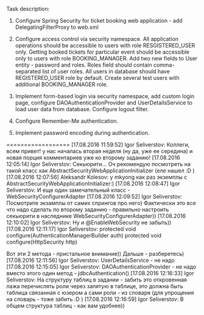 Task description:

1. Configure Spring Security for ticket booking web application - add DelegatingFilterProxy to web.xml

2. Configure access control via security namespace. All application operations should be accessible to users with role RESGISTERED_USER only. Getting booked tickets for particular event should be accessible only to users with role BOOKING_MANAGER. Add two new fields to User entity - password and roles. Roles field should contain comma-separated list of user roles. All users in database should have REGISTERED_USER role by default. Create several test users with additional BOOKING_MANAGER role. 

3. Implement form-based login via security namespace, add custom login page, configure DAOAuthenticationProvider and UserDetailsService to load user data from database. Configure logout filter.

4. Configure Remember-Me authentication.

5. Implement password encoding during authentication. 

==================
[17.08.2016 11:59:52] Igor Seliverstov: Коллеги, всем привет! у нас началась вторая неделя (ну да, уже ее середина) и новая порция комментариев уже ко второму заданию!
[17.08.2016 12:05:14] Igor Seliverstov: Секьюрити... Оч рекомендую посмотреть на такой класс как AbstractSecurityWebApplicationInitializer (еле нашел :D )
[17.08.2016 12:07:56] Aleksandr Kolesov: у mkyong как раз экземплы с AbstractSecurityWebApplicationInitializer:)
[17.08.2016 12:08:47] Igor Seliverstov: И еще один замечательный класс - WebSecurityConfigurerAdapter
[17.08.2016 12:09:52] Igor Seliverstov: Посмотрите экзамплы от самих спрингов про него) Фактически это все что надо сделать по второму заданию - правильно настроить секьюрити в наследнике WebSecurityConfigurerAdapter))
[17.08.2016 12:10:02] Igor Seliverstov: Ну и @EnableWebSecurity не забыть))
[17.08.2016 12:11:17] Igor Seliverstov: protected void configure(AuthenticationManagerBuilder auth)
protected void configure(HttpSecurity http)

Вот эти 2 метода - пристальное внимание)) Дальше - разберетесь)
[17.08.2016 12:11:56] Igor Seliverstov: UserDetailsService - не надо
[17.08.2016 12:15:05] Igor Seliverstov: DAOAuthenticationProvider - не надо вместо этого один метод - jdbcAuthentication()
[17.08.2016 12:16:33] Igor Seliverstov: На структуру таблиц в задании - забить это откровенная лажа перечислять роли через запятую в таблице, это должна быть таблица связанная с юзером а сами роли - из словаря (для упрощения на словарь - тоже забить :D )
[17.08.2016 12:16:59] Igor Seliverstov: В общем структура таблиц - как вам удобнее))